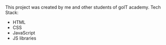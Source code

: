 This project was created by me and other students of goIT academy.
Tech Stack:

- HTML
- CSS
- JavaScript
- JS libraries